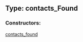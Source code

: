## Type: contacts\_Found  

### Constructors:

[contacts\_found](../constructors/contacts\_found.md)  

